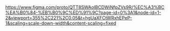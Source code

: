 https://www.figma.com/proto/QTT8SWAolBCDWiNfpZVs9R/%EC%A3%BC%EA%B0%84-%EB%B0%9C%ED%91%9C?page-id=0%3A1&node-id=1-2&viewport=355%2C221%2C0.05&t=hgUaXFCtWRxhEPeP-1&scaling=scale-down-width&content-scaling=fixed
